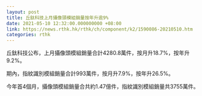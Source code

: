 ```yaml
---
layout: post
title: 丘鈦科技上月攝像頭模組銷量按年升逾9%
date: 2021-05-10 12:32:00.000000000 +08:00
link: https://news.rthk.hk/rthk/ch/component/k2/1590086-20210510.htm
categories: rthk
---
```


丘鈦科技公布，上月攝像頭模組銷量合計4280.8萬件，按月升18.7%，按年升9.2%。

期內，指紋識別模組銷量合計993萬件，按月升7.9%，按年升26.5%。

今年首4個月，攝像頭模組銷量合共約1.47億件，指紋識別模組銷量共3755萬件。
